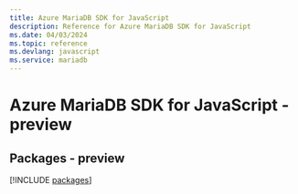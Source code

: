 ```yaml
---
title: Azure MariaDB SDK for JavaScript
description: Reference for Azure MariaDB SDK for JavaScript
ms.date: 04/03/2024
ms.topic: reference
ms.devlang: javascript
ms.service: mariadb
---
```

# Azure MariaDB SDK for JavaScript - preview
## Packages - preview
[!INCLUDE [packages](mariadb-index.md)]